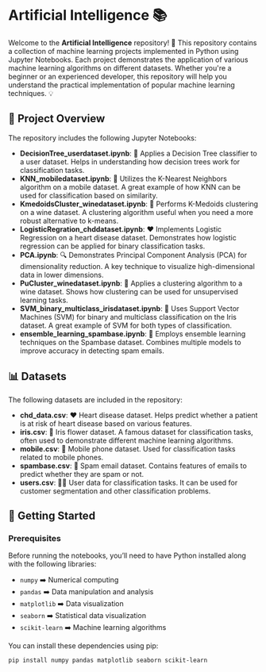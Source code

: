 # Artificial Intelligence 📚

Welcome to the **Artificial Intelligence** repository! 🎉 This repository contains a collection of machine learning projects implemented in Python using Jupyter Notebooks. Each project demonstrates the application of various machine learning algorithms on different datasets. Whether you're a beginner or an experienced developer, this repository will help you understand the practical implementation of popular machine learning techniques. 💡

## 📂 Project Overview

The repository includes the following Jupyter Notebooks:

- **DecisionTree_userdataset.ipynb**: 🌳 Applies a Decision Tree classifier to a user dataset. Helps in understanding how decision trees work for classification tasks.
- **KNN_mobiledataset.ipynb**: 📱 Utilizes the K-Nearest Neighbors algorithm on a mobile dataset. A great example of how KNN can be used for classification based on similarity.
- **KmedoidsCluster_winedataset.ipynb**: 🍷 Performs K-Medoids clustering on a wine dataset. A clustering algorithm useful when you need a more robust alternative to k-means.
- **LogisticRegration_chddataset.ipynb**: ❤️ Implements Logistic Regression on a heart disease dataset. Demonstrates how logistic regression can be applied for binary classification tasks.
- **PCA.ipynb**: 🔍 Demonstrates Principal Component Analysis (PCA) for dimensionality reduction. A key technique to visualize high-dimensional data in lower dimensions.
- **PuCluster_winedataset.ipynb**: 🍇 Applies a clustering algorithm to a wine dataset. Shows how clustering can be used for unsupervised learning tasks.
- **SVM_binary_multiclass_irisdataset.ipynb**: 🌸 Uses Support Vector Machines (SVM) for binary and multiclass classification on the Iris dataset. A great example of SVM for both types of classification.
- **ensemble_learning_spambase.ipynb**: 📧 Employs ensemble learning techniques on the Spambase dataset. Combines multiple models to improve accuracy in detecting spam emails.

## 📊 Datasets

The following datasets are included in the repository:

- **chd_data.csv**: ❤️ Heart disease dataset. Helps predict whether a patient is at risk of heart disease based on various features.
- **iris.csv**: 🌸 Iris flower dataset. A famous dataset for classification tasks, often used to demonstrate different machine learning algorithms.
- **mobile.csv**: 📱 Mobile phone dataset. Used for classification tasks related to mobile phones.
- **spambase.csv**: 📧 Spam email dataset. Contains features of emails to predict whether they are spam or not.
- **users.csv**: 🧑‍💻 User data for classification tasks. It can be used for customer segmentation and other classification problems.

## 🚀 Getting Started

### Prerequisites

Before running the notebooks, you’ll need to have Python installed along with the following libraries:

- `numpy` ➡️ Numerical computing
- `pandas` ➡️ Data manipulation and analysis
- `matplotlib` ➡️ Data visualization
- `seaborn` ➡️ Statistical data visualization
- `scikit-learn` ➡️ Machine learning algorithms

You can install these dependencies using pip:

```bash
pip install numpy pandas matplotlib seaborn scikit-learn
